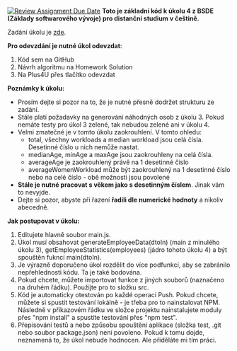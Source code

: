 [![Review Assignment Due Date](https://classroom.github.com/assets/deadline-readme-button-22041afd0340ce965d47ae6ef1cefeee28c7c493a6346c4f15d667ab976d596c.svg)](https://classroom.github.com/a/isiYoAAg)
**Toto je základní kód k úkolu 4 z BSDE (Základy softwarového vývoje) pro distanční studium v češtině.**

Zadání úkolu je [zde](https://uuapp.plus4u.net/uu-managementkit-maing02/38744216cb324edca986789798259ba9/document?oid=67a9e74bc7d8a680ccbb4df3&pageOid=67a9e7531cb9350216de40df).

**Pro odevzdání je nutné úkol odevzdat**:

1) Kód sem na GitHub
2) Návrh algoritmu na Homework Solution
3) Na Plus4U přes tlačítko odevzdat

**Poznámky k úkolu:**
- Prosím dejte si pozor na to, že je nutné přesně dodržet strukturu ze zadání.
- Stále platí požadavky na generování náhodných osob z úkolu 3. Pokud nemáte testy pro úkol 3 zelené, tak nebudou zelené ani v úkolu 4.
- Velmi zmatečné je v tomto úkolu zaokrouhlení. V tomto ohledu:
  -   total, všechny workloads a median workload jsou celá čísla. Desetinné číslo u nich nemůže nastat.
  -   medianAge, minAge a maxAge jsou zaokrouhleny na celá čísla.
  -   averageAge je zaokrouhlený právě na 1 desetinné číslo
  -   averageWomenWorkload může být zaokrouhlený na 1 desetinné číslo nebo na celé číslo - obě možnosti jsou povolené
- **Stále je nutné pracovat s věkem jako s desetinným číslem**. Jinak vám to nevyjde.
- Dejte si pozor, abyste při řazení **řadili dle numerické hodnoty** a nikoliv abecedně. 

**Jak postupovat v úkolu:**
1) Editujete hlavně soubor main.js.
2) Úkol musí obsahovat generateEmployeeData(dtoIn) (main z minulého úkolu 3), getEmployeeStatistics(employees) (jádro tohoto úkolu 4) a být spouštěn fukncí main(dtoIn).
3) Je výrazně doporučeno úkol rozdělit do více podfunkcí, aby se zabránilo nepřehlednosti kódu. Ta je také bodována.
4) Pokud chcete, můžete importovat funkce z jiných souborů (naznačeno na druhém řádku). Použijte pro to složku src.
5) Kód je automaticky otestován po každé operaci Push. Pokud chcete, můžete si spustit testování lokálně - je třeba pro to nainstalovat NPM. Následně v příkazovém řádku ve složce projektu nainstalujete moduly přes "npm install" a spustíte testování přes "npm test".
6) Přepisování testů a nebo způsobu spouštění aplikace (složka test, .git nebo soubor package.json) není povoleno. Pokud k tomu dojde, neznamená to, že úkol nebude hodnocen. Ale přiděláte mi tím práci.
